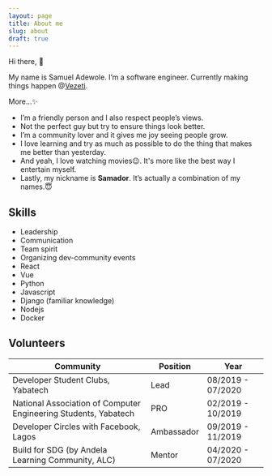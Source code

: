 ```yaml
---
layout: page
title: About me
slug: about
draft: true
---
```

Hi there, 👋

My name is Samuel Adewole. I’m a software engineer. Currently making things happen @[Vezeti](https://vezeti.net).

More...✨

* I’m a friendly person and I also respect people’s views.
* Not the perfect guy but try to ensure things look better.
* I’m a community lover and it gives me joy seeing people grow.
* I love learning and try as much as possible to do the thing that makes me better than yesterday.
* And yeah, I love watching movies😉. It's more like the best way I entertain myself.
* Lastly, my nickname is **Samador**. It’s actually a combination of my names.😇



## Skills

* Leadership
* Communication
* Team spirit
* Organizing dev-community events
* React
* Vue
* Python
* Javascript
* Django (familiar knowledge)
* Nodejs
* Docker

## Volunteers

| Community                                                       | Position   | Year              |
| --------------------------------------------------------------- | ---------- | ----------------- |
| Developer Student Clubs, Yabatech                               | Lead       | 08/2019 - 07/2020 |
| National Association of Computer Engineering Students, Yabatech | PRO        | 02/2019 - 10/2019 |
| Developer Circles with Facebook, Lagos                          | Ambassador | 09/2019 - 11/2019 |
| Build for SDG (by Andela Learning Community, ALC)               | Mentor     | 04/2020 - 07/2020 |